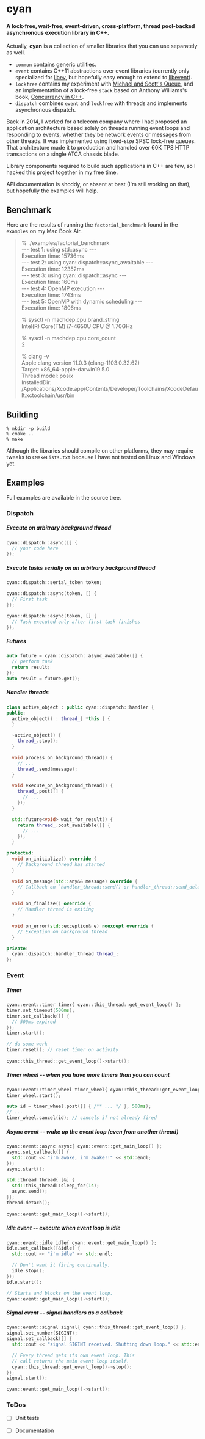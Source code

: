# cyan
#### A lock-free, wait-free, event-driven, cross-platform, thread pool-backed asynchronous execution library in C++.
Actually, __cyan__ is a collection of smaller libraries that you can use separately as well.
- ```common``` contains generic utilities. 
- ```event``` contains C++11 abstractions over event libraries (currently only specialized for [libev](http://software.schmorp.de/), but hopefully easy enough to extend to [libevent](https://libevent.org)).
- ```lockfree``` contains my experiment with [Michael and Scott's Queue](http://web.cecs.pdx.edu/~walpole/class/cs510/papers/08.pdf), and an implementation of a lock-free ```stack``` based on Anthony Williams's book, [Concurrency in C++](https://g.co/kgs/QHfKCn).
- ```dispatch``` combines ```event``` and ```lockfree``` with threads and implements asynchronous dispatch.

Back in 2014, I worked for a telecom company where I had proposed an application architecture based solely on threads running event loops and responding to events, whether they be network events or messages from other threads. It was implemented using fixed-size SPSC lock-free queues. That architecture made it to production and handled over 60K TPS HTTP transactions on a single ATCA chassis blade.

Library components required to build such applications in C++ are few, so I hacked this project together in my free time.

API documentation is shoddy, or absent at best (I'm still working on that), but hopefully the examples will help.
## Benchmark
Here are the results of running the ```factorial_benchmark``` found in the ```examples``` on my Mac Book Air.
> % ./examples/factorial_benchmark  
> --- test 1: using std::async ---  
> Execution time: 15736ms  
> --- test 2: using cyan::dispatch::async_awaitable ---  
> Execution time: 12352ms  
> --- test 3: using cyan::dispatch::async ---  
> Execution time: 160ms  
> --- test 4: OpenMP execution ---  
> Execution time: 1743ms  
> --- test 5: OpenMP with dynamic scheduling ---  
> Execution time: 1806ms  
> 
> % sysctl -n machdep.cpu.brand_string  
> Intel(R) Core(TM) i7-4650U CPU @ 1.70GHz  
> 
> % sysctl -n machdep.cpu.core_count  
> 2
>
> % clang -v  
> Apple clang version 11.0.3 (clang-1103.0.32.62)  
> Target: x86_64-apple-darwin19.5.0  
> Thread model: posix  
> InstalledDir: /Applications/Xcode.app/Contents/Developer/Toolchains/XcodeDefault.xctoolchain/usr/bin  
## Building
```
% mkdir -p build
% cmake ..
% make
```
Although the libraries should compile on other platforms, they may require tweaks to ```CMakeLists.txt``` because I have not tested on Linux and Windows yet.
## Examples
Full examples are available in the source tree.
### Dispatch
##### Execute on arbitrary background thread
```c++
cyan::dispatch::async([] {
  // your code here
});
```
##### Execute tasks serially on an arbitrary background thread
```c++
cyan::dispatch::serial_token token;

cyan::dispatch::async(token, [] {
  // First task
});

cyan::dispatch::async(token, [] {
  // Task executed only after first task finishes
});
```
##### Futures
```c++
auto future = cyan::dispatch::async_awaitable([] {
  // perform task
  return result;
});
auto result = future.get();
```
##### Handler threads
```c++
class active_object : public cyan::dispatch::handler {
public:
  active_object() : thread_{ *this } {
  }

  ~active_object() {
    thread_.stop();
  }

  void process_on_background_thread() {
  	// ...
    thread_.send(message);
  }

  void execute_on_background_thread() {
    thread_.post([] {
   	  // ...
    });
  }

  std::future<void> wait_for_result() {
    return thread_.post_awaitable([] {
      // ...
    });
  }

protected:
  void on_initialize() override {
  	// Background thread has started
  }

  void on_message(std::any&& message) override {
  	// Callback on `handler_thread::send() or handler_thread::send_delayed()`
  }

  void on_finalize() override {
  	// Handler thread is exiting
  }

  void on_error(std::exception& e) noexcept override {
  	// Exception on background thread
  }

private:
  cyan::dispatch::handler_thread thread_;
};
```
### Event
##### Timer
```c++
cyan::event::timer timer{ cyan::this_thread::get_event_loop() };
timer.set_timeout(500ms);
timer.set_callback([] {
  // 500ms expired
});
timer.start();

// do some work
timer.reset(); // reset timer on activity
  
cyan::this_thread::get_event_loop()->start();
```
##### Timer wheel -- when you have more timers than you can count
```c++
cyan::event::timer_wheel timer_wheel{ cyan::this_thread::get_event_loop() };
timer_wheel.start();

auto id = timer_wheel.post([] { /** ... */ }, 500ms);
// ...
timer_wheel.cancel(id); // cancels if not already fired
```
##### Async event -- wake up the event loop (even from another thread)
```c++
cyan::event::async async{ cyan::event::get_main_loop() };
async.set_callback([] {
  std::cout << "i'm awake, i'm awake!!" << std::endl;
});
async.start();

std::thread thread{ [&] {
  std::this_thread::sleep_for(1s);
  async.send();
}};
thread.detach();
  
cyan::event::get_main_loop()->start();
```
##### Idle event -- execute when event loop is idle
```c++
cyan::event::idle idle{ cyan::event::get_main_loop() };
idle.set_callback([&idle] {
  std::cout << "i'm idle" << std::endl;

  // Don't want it firing continually.
  idle.stop();
});
idle.start();

// Starts and blocks on the event loop.
cyan::event::get_main_loop()->start();
```
##### Signal event -- signal handlers as a callback
```c++
cyan::event::signal signal{ cyan::this_thread::get_event_loop() };
signal.set_number(SIGINT);
signal.set_callback([] {
  std::cout << "signal SIGINT received. Shutting down loop." << std::endl;

  // Every thread gets its own event loop. This
  // call returns the main event loop itself.
  cyan::this_thread::get_event_loop()->stop();
});
signal.start();

cyan::event::get_main_loop()->start();
```
### ToDos
- [ ] Unit tests
- [ ] Documentation

